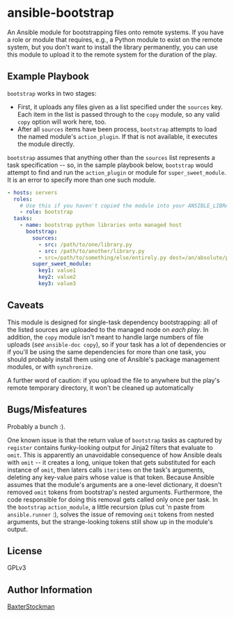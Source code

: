 ansible-bootstrap
=================

An Ansible module for bootstrapping files onto remote systems.  If you have a
role or module that requires, e.g., a Python module to exist on the remote
system, but you don't want to install the library permanently, you can use this
module to upload it to the remote system for the duration of the play.

Example Playbook
----------------

`bootstrap` works in two stages:

- First, it uploads any files given as a list specified under the `sources`
  key.  Each item in the list is passed through to the `copy` module, so any
  valid `copy` option will work here, too.
- After all `sources` items have been process, `bootstrap` attempts to load the
  named module's `action_plugin`.  If that is not available, it executes the
  module directly.

`bootstrap` assumes that anything other than the `sources` list represents a
task specification -- so, in the sample playbook below, `bootstrap` would
attempt to find and run the `action_plugin` or module for `super_sweet_module`.
It is an error to specify more than one such module.

```yaml
- hosts: servers
  roles:
    # Use this if you haven't copied the module into your ANSIBLE_LIBRARY
    - role: bootstrap
  tasks:
    - name: bootstrap python libraries onto managed host
      bootstrap:
        sources:
          - src: /path/to/one/library.py
          - src: /path/to/another/library.py
          - src=/path/to/something/else/entirely.py dest=/an/absolute/path
        super_sweet_module:
          key1: value1
          key2: value2
          key3: value3
```

Caveats
-------

This module is designed for single-task dependency bootstrapping: all of the
listed sources are uploaded to the managed node on *each play*.  In addition,
the `copy` module isn't meant to handle large numbers of file uploads (_see_
`ansible-doc copy`), so if your task has a lot of dependencies or if you'll be
using the same dependencies for more than one task, you should probably install
them using one of Ansible's package management modules, or with `synchronize`.

A further word of caution: if you upload the file to anywhere but the play's
remote temporary directory, it won't be cleaned up automatically

Bugs/Misfeatures
----------------

Probably a bunch :).

One known issue is that the return value of `bootstrap` tasks as captured by
`register` contains funky-looking output for Jinja2 filters that evaluate to
`omit`.  This is apparently an unavoidable consequence of how Ansible deals
with `omit` -- it creates a long, unique token that gets substituted for each
instance of `omit`, then laters calls `iteritems` on the task's arguments,
deleting any key-value pairs whose value is that token.  Because Ansible
assumes that the module's arguments are a one-level dictionary, it doesn't
removed `omit` tokens from bootstrap's nested arguments.  Furthermore, the code
responsible for doing this removal gets called only once per task.  In the
`bootstrap` `action_module`, a little recursion (plus cut 'n paste from
`ansible.runner` :), solves the issue of removing `omit` tokens from nested
arguments, but the strange-looking tokens still show up in the module's output.

License
-------

GPLv3

Author Information
------------------

[BaxterStockman](https://github.com/BaxterStockman)
